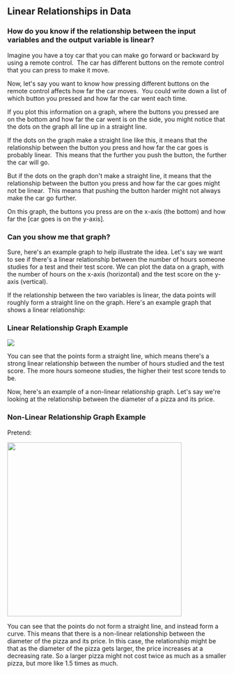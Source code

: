 ## Linear Relationships in Data

### How do you know if the relationship between the input variables and the output variable is linear?

Imagine you have a toy car that you can make go forward or backward by using a remote control.&nbsp;&nbsp;The car has different buttons on the remote control that you can press to make it move.

Now, let's say you want to know how pressing different buttons on the remote control affects how far the car moves.&nbsp;&nbsp;You could write down a list of which button you pressed and how far the car went each time.

If you plot this information on a graph, where the buttons you pressed are on the bottom and how far the car went is on the side, you might notice that the dots on the graph all line up in a straight line.

If the dots on the graph make a straight line like this, it means that the relationship between the button you press and how far the car goes is probably linear.&nbsp;&nbsp;This means that the further you push the button, the further the car will go.

But if the dots on the graph don't make a straight line, it means that the relationship between the button you press and how far the car goes might not be linear.&nbsp;&nbsp;This means that pushing the button harder might not always make the car go further.

On this graph, the buttons you press are on the x-axis (the bottom) and how far the [car goes is on the y-axis].

### Can you show me that graph?

Sure, here's an example graph to help illustrate the idea. Let's say we want to see if there's a linear relationship between the number of hours someone studies for a test and their test score. We can plot the data on a graph, with the number of hours on the x-axis (horizontal) and the test score on the y-axis (vertical).

If the relationship between the two variables is linear, the data points will roughly form a straight line on the graph. Here's an example graph that shows a linear relationship:

### Linear Relationship Graph Example
<!--![](https://i.imgur.com/ntc5Jit.png)-->

![](https://media.cheggcdn.com/media/6b8/6b8d61bc-b6e1-4960-ad9f-5bcfdbe2e2ee/phpFlLi5L.png)

You can see that the points form a straight line, which means there's a strong linear relationship between the number of hours studied and the test score. The more hours someone studies, the higher their test score tends to be.

Now, here's an example of a non-linear relationship graph. Let's say we're looking at the relationship between the diameter of a pizza and its price.

### Non-Linear Relationship Graph Example
<!--![](https://i.imgur.com/IO8IShW.png)-->

Pretend:

<img src="http://wordpress.mrreid.org/wp-content/uploads/2012/02/pizza-diameter-area.png" width="400">

You can see that the points do not form a straight line, and instead form a curve. This means that there is a non-linear relationship between the diameter of the pizza and its price. In this case, the relationship might be that as the diameter of the pizza gets larger, the price increases at a decreasing rate. So a larger pizza might not cost twice as much as a smaller pizza, but more like 1.5 times as much.
